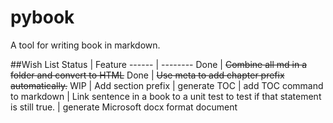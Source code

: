 pybook
======

A tool for writing book in markdown.

##Wish List
Status | Feature
------ | --------
Done | ~~Combine all md in a folder and convert to HTML~~
Done | ~~Use meta to add chapter prefix automatically.~~
WIP | Add section prefix
    | generate TOC
    | add TOC command to markdown
    | Link sentence in a book to a unit test to test if that statement is still true.
    | generate Microsoft docx format document